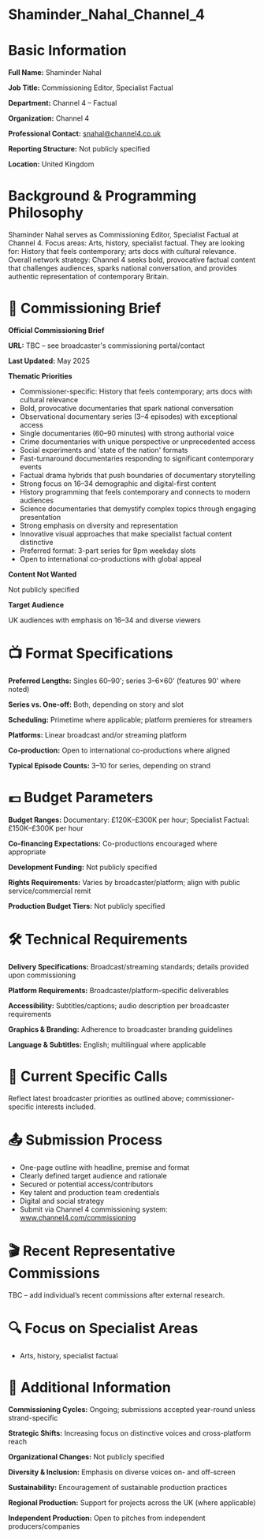 # Shaminder_Nahal_Channel_4

# Basic Information

**Full Name:** Shaminder Nahal

**Job Title:** Commissioning Editor, Specialist Factual

**Department:** Channel 4 – Factual

**Organization:** Channel 4

**Professional Contact:** snahal@channel4.co.uk

**Reporting Structure:** Not publicly specified

**Location:** United Kingdom

# Background & Programming Philosophy

Shaminder Nahal serves as Commissioning Editor, Specialist Factual at Channel 4. Focus areas: Arts, history, specialist factual. They are looking for: History that feels contemporary; arts docs with cultural relevance. Overall network strategy: Channel 4 seeks bold, provocative factual content that challenges audiences, sparks national conversation, and provides authentic representation of contemporary Britain.

# 📄 Commissioning Brief

**Official Commissioning Brief**

**URL:** TBC – see broadcaster's commissioning portal/contact

**Last Updated:** May 2025

**Thematic Priorities**

- Commissioner-specific: History that feels contemporary; arts docs with cultural relevance
- Bold, provocative documentaries that spark national conversation
- Observational documentary series (3–4 episodes) with exceptional access
- Single documentaries (60–90 minutes) with strong authorial voice
- Crime documentaries with unique perspective or unprecedented access
- Social experiments and 'state of the nation' formats
- Fast-turnaround documentaries responding to significant contemporary events
- Factual drama hybrids that push boundaries of documentary storytelling
- Strong focus on 16–34 demographic and digital-first content
- History programming that feels contemporary and connects to modern audiences
- Science documentaries that demystify complex topics through engaging presentation
- Strong emphasis on diversity and representation
- Innovative visual approaches that make specialist factual content distinctive
- Preferred format: 3-part series for 9pm weekday slots
- Open to international co-productions with global appeal

**Content Not Wanted**

Not publicly specified

**Target Audience**

UK audiences with emphasis on 16–34 and diverse viewers

# 📺 Format Specifications

**Preferred Lengths:** Singles 60–90'; series 3–6×60' (features 90' where noted)

**Series vs. One-off:** Both, depending on story and slot

**Scheduling:** Primetime where applicable; platform premieres for streamers

**Platforms:** Linear broadcast and/or streaming platform

**Co-production:** Open to international co-productions where aligned

**Typical Episode Counts:** 3–10 for series, depending on strand

# 💷 Budget Parameters

**Budget Ranges:** Documentary: £120K–£300K per hour; Specialist Factual: £150K–£300K per hour

**Co-financing Expectations:** Co-productions encouraged where appropriate

**Development Funding:** Not publicly specified

**Rights Requirements:** Varies by broadcaster/platform; align with public service/commercial remit

**Production Budget Tiers:** Not publicly specified

# 🛠️ Technical Requirements

**Delivery Specifications:** Broadcast/streaming standards; details provided upon commissioning

**Platform Requirements:** Broadcaster/platform-specific deliverables

**Accessibility:** Subtitles/captions; audio description per broadcaster requirements

**Graphics & Branding:** Adherence to broadcaster branding guidelines

**Language & Subtitles:** English; multilingual where applicable

# 📢 Current Specific Calls

Reflect latest broadcaster priorities as outlined above; commissioner-specific interests included.

# 📤 Submission Process

- One-page outline with headline, premise and format
- Clearly defined target audience and rationale
- Secured or potential access/contributors
- Key talent and production team credentials
- Digital and social strategy
- Submit via Channel 4 commissioning system: www.channel4.com/commissioning

# 🎬 Recent Representative Commissions

TBC – add individual’s recent commissions after external research.

# 🔍 Focus on Specialist Areas

- Arts, history, specialist factual

# 📅 Additional Information

**Commissioning Cycles:** Ongoing; submissions accepted year-round unless strand-specific

**Strategic Shifts:** Increasing focus on distinctive voices and cross-platform reach

**Organizational Changes:** Not publicly specified

**Diversity & Inclusion:** Emphasis on diverse voices on- and off-screen

**Sustainability:** Encouragement of sustainable production practices

**Regional Production:** Support for projects across the UK (where applicable)

**Independent Production:** Open to pitches from independent producers/companies